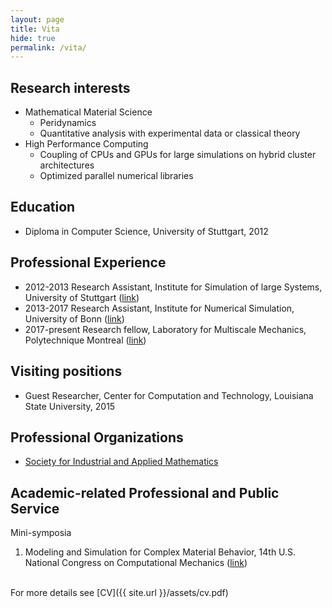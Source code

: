 ```yaml
---
layout: page
title: Vita
hide: true
permalink: /vita/
---
```

## Research interests

	
* Mathematical Material Science
  - Peridynamics 
  - Quantitative analysis with experimental data or classical theory 
* High Performance Computing
  - Coupling of CPUs and GPUs for large simulations on hybrid cluster architectures
  - Optimized parallel numerical libraries
	

## Education

* Diploma in Computer Science, University of Stuttgart, 2012

## Professional Experience
* 2012-2013 Research Assistant, Institute for Simulation of large Systems, University of Stuttgart ([link](https://www.ipvs.uni-stuttgart.de/abteilungen/sgs/abteilung/mitarbeiter/index.html?status=ehemalig))
* 2013-2017  Research Assistant, Institute for Numerical Simulation, University of Bonn ([link](http://schweitzer.ins.uni-bonn.de/people/diehl.html))
* 2017-present Research fellow, Laboratory for Multiscale Mechanics, Polytechnique Montreal ([link](http://www.polymtl.ca/lm2/en/))

## Visiting positions
* Guest Researcher, Center for Computation and Technology, Louisiana State University, 2015

## Professional Organizations
* [Society for Industrial and Applied Mathematics](https://www.siam.org/)

## Academic-related Professional and Public Service

Mini-symposia

1. Modeling and Simulation for Complex Material Behavior, 14th U.S. National Congress on Computational Mechanics ([link](http://14.usnccm.org/MS402)) 

<br>
For more details see [CV]({{ site.url }}/assets/cv.pdf)
